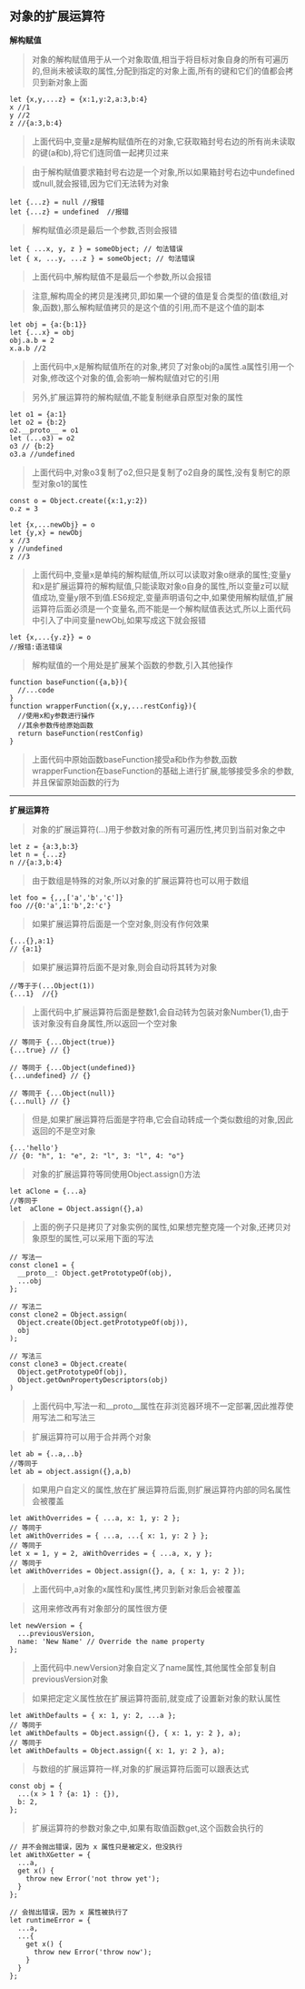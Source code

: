 ## 对象的扩展运算符
**解构赋值**
>对象的解构赋值用于从一个对象取值,相当于将目标对象自身的所有可遍历的,但尚未被读取的属性,分配到指定的对象上面,所有的键和它们的值都会拷贝到新对象上面
```
let {x,y,...z} = {x:1,y:2,a:3,b:4}
x //1
y //2
z //{a:3,b:4}
```
>上面代码中,变量z是解构赋值所在的对象,它获取箱封号右边的所有尚未读取的键(a和b),将它们连同值一起拷贝过来

>由于解构赋值要求箱封号右边是一个对象,所以如果箱封号右边中undefined或null,就会报错,因为它们无法转为对象
```
let {...z} = null //报错
let {...z} = undefined  //报错
```
>解构赋值必须是最后一个参数,否则会报错
```
let { ...x, y, z } = someObject; // 句法错误
let { x, ...y, ...z } = someObject; // 句法错误
```
>上面代码中,解构赋值不是最后一个参数,所以会报错

>注意,解构周全的拷贝是浅拷贝,即如果一个键的值是复合类型的值(数组,对象,函数),那么解构赋值拷贝的是这个值的引用,而不是这个值的副本
```
let obj = {a:{b:1}}
let {...x} = obj
obj.a.b = 2
x.a.b //2
```
>上面代码中,x是解构赋值所在的对象,拷贝了对象obj的a属性.a属性引用一个对象,修改这个对象的值,会影响一解构赋值对它的引用

>另外,扩展运算符的解构赋值,不能复制继承自原型对象的属性
```
let o1 = {a:1}
let o2 = {b:2}
o2.__proto__ = o1
let (...o3) = o2
o3 // {b:2}
o3.a //undefined
```
>上面代码中,对象o3复制了o2,但只是复制了o2自身的属性,没有复制它的原型对象o1的属性
```
const o = Object.create({x:1,y:2})
o.z = 3

let {x,...newObj} = o
let {y,x} = newObj
x //3
y //undefined
z //3
```
>上面代码中,变量x是单纯的解构赋值,所以可以读取对象o继承的属性;变量y和x是扩展运算符的解构赋值,只能读取对象o自身的属性,所以变量z可以赋值成功,变量y限不到值.ES6规定,变量声明语句之中,如果使用解构赋值,扩展运算符后面必须是一个变量名,而不能是一个解构赋值表达式,所以上面代码中引入了中间变量newObj,如果写成这下就会报错
```
let {x,...{y.z}} = o
//报错:语法错误
```
>解构赋值的一个用处是扩展某个函数的参数,引入其他操作
```
function baseFunction({a,b}){
  //...code
}
function wrapperFunction({x,y,...restConfig}){
  //使用x和y参数进行操作
  //其余参数传给原始函数
  return baseFunction(restConfig)
}
```
>上面代码中原始函数baseFunction接受a和b作为参数,函数wrapperFunction在baseFunction的基础上进行扩展,能够接受多余的参数,并且保留原始函数的行为
---
**扩展运算符**
>对象的扩展运算符(...)用于参数对象的所有可遍历性,拷贝到当前对象之中
```
let z = {a:3,b:3}
let n = {...z}
n //{a:3,b:4}
```
>由于数组是特殊的对象,所以对象的扩展运算符也可以用于数组
```
let foo = {,,,['a','b','c']}
foo //{0:'a',1:'b',2:'c'}
```
>如果扩展运算符后面是一个空对象,则没有作何效果
```
{...{},a:1}
// {a:1}
```
>如果扩展运算符后面不是对象,则会自动将其转为对象
```
//等于于(...Object(1))
{...1}  //{}
```
>上面代码中,扩展运算符后面是整数1,会自动转为包装对象Number{1},由于该对象没有自身属性,所以返回一个空对象
```
// 等同于 {...Object(true)}
{...true} // {}

// 等同于 {...Object(undefined)}
{...undefined} // {}

// 等同于 {...Object(null)}
{...null} // {}
```
>但是,如果扩展运算符后面是字符串,它会自动转成一个类似数组的对象,因此返回的不是空对象
```
{...'hello'}
// {0: "h", 1: "e", 2: "l", 3: "l", 4: "o"}
```
>对象的扩展运算符等同使用Object.assign()方法
```
let aClone = {...a}
//等同于
let  aClone = Object.assign({},a)
```
>上面的例子只是拷贝了对象实例的属性,如果想完整克隆一个对象,还拷贝对象原型的属性,可以采用下面的写法
```
// 写法一
const clone1 = {
  __proto__: Object.getPrototypeOf(obj),
  ...obj
};

// 写法二
const clone2 = Object.assign(
  Object.create(Object.getPrototypeOf(obj)),
  obj
);

// 写法三
const clone3 = Object.create(
  Object.getPrototypeOf(obj),
  Object.getOwnPropertyDescriptors(obj)
)
```
>上面代码中,写法一和__proto__属性在非浏览器环境不一定部署,因此推荐使用写法二和写法三

>扩展运算符可以用于合并两个对象
```
let ab = {..a,..b}
//等同于
let ab = object.assign({},a,b)
```
>如果用户自定义的属性,放在扩展运算符后面,则扩展运算符内部的同名属性会被覆盖
```
let aWithOverrides = { ...a, x: 1, y: 2 };
// 等同于
let aWithOverrides = { ...a, ...{ x: 1, y: 2 } };
// 等同于
let x = 1, y = 2, aWithOverrides = { ...a, x, y };
// 等同于
let aWithOverrides = Object.assign({}, a, { x: 1, y: 2 });
```
>上面代码中,a对象的x属性和y属性,拷贝到新对象后会被覆盖

>这用来修改再有对象部分的属性很方便
```
let newVersion = {
  ...previousVersion,
  name: 'New Name' // Override the name property
};
```
>上面代码中.newVersion对象自定义了name属性,其他属性全部复制自previousVersion对象

>如果把定定义属性放在扩展运算符面前,就变成了设置新对象的默认属性
```
let aWithDefaults = { x: 1, y: 2, ...a };
// 等同于
let aWithDefaults = Object.assign({}, { x: 1, y: 2 }, a);
// 等同于
let aWithDefaults = Object.assign({ x: 1, y: 2 }, a);
```
>与数组的扩展运算符一样,对象的扩展运算符后面可以跟表达式
```
const obj = {
  ...(x > 1 ? {a: 1} : {}),
  b: 2,
};
```
> 扩展运算符的参数对象之中,如果有取值函数get,这个函数会执行的
```
// 并不会抛出错误，因为 x 属性只是被定义，但没执行
let aWithXGetter = {
  ...a,
  get x() {
    throw new Error('not throw yet');
  }
};

// 会抛出错误，因为 x 属性被执行了
let runtimeError = {
  ...a,
  ...{
    get x() {
      throw new Error('throw now');
    }
  }
};
```